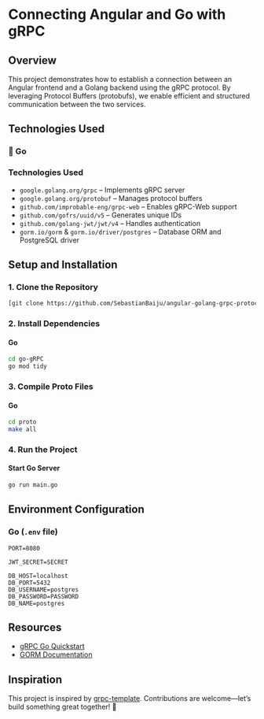 # Connecting Angular and Go with gRPC

## Overview
This project demonstrates how to establish a connection between an Angular frontend and a Golang backend using the gRPC protocol. By leveraging Protocol Buffers (protobufs), we enable efficient and structured communication between the two services.

## Technologies Used


### 🔹 Go 
### Technologies Used 
- `google.golang.org/grpc` – Implements gRPC server  
- `google.golang.org/protobuf` – Manages protocol buffers  
- `github.com/improbable-eng/grpc-web` – Enables gRPC-Web support  
- `github.com/gofrs/uuid/v5` – Generates unique IDs  
- `github.com/golang-jwt/jwt/v4` – Handles authentication  
- `gorm.io/gorm` & `gorm.io/driver/postgres` – Database ORM and PostgreSQL driver  

## Setup and Installation

### 1. Clone the Repository
```sh
[git clone https://github.com/SebastianBaiju/angular-golang-grpc-protocol.git](https://github.com/SebastianBaiju/angular-go-grpc-protocol.git)
```

### 2. Install Dependencies

#### Go
```sh
cd go-gRPC
go mod tidy
```

### 3. Compile Proto Files

#### Go
```sh
cd proto
make all
```

### 4. Run the Project

#### Start Go Server
```sh
go run main.go
```

## Environment Configuration

### Go (`.env` file)
```
PORT=8080

JWT_SECRET=SECRET

DB_HOST=localhost
DB_PORT=5432
DB_USERNAME=postgres
DB_PASSWORD=PASSWORD
DB_NAME=postgres
```


## Resources
- [gRPC Go Quickstart](https://grpc.io/docs/languages/go/quickstart/)
- [GORM Documentation](https://gorm.io/index.html)

## Inspiration
This project is inspired by [grpc-template](https://github.com/Jerinji2016/grpc-template). Contributions are welcome—let’s build something great together! 🚀

